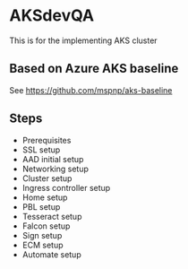 # AKSdevQA
This is for the implementing AKS cluster
## Based on Azure AKS baseline
See https://github.com/mspnp/aks-baseline

## Steps
- Prerequisites
- SSL setup
- AAD initial setup
- Networking setup
- Cluster setup
- Ingress controller setup
- Home setup
- PBL setup
- Tesseract setup
- Falcon setup
- Sign setup
- ECM setup
- Automate setup
